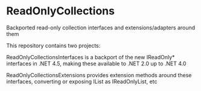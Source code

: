 ReadOnlyCollections
===================

Backported read-only collection interfaces and extensions/adapters around them

This repository contains two projects:

ReadOnlyCollectionsInterfaces is a backport of the new IReadOnly* interfaces in .NET 4.5, making these available to .NET 2.0 up to .NET 4.0

ReadOnlyCollectionsExtensions provides extension methods around these interfaces, converting or exposing IList<T> as IReadOnlyList<T>, etc
